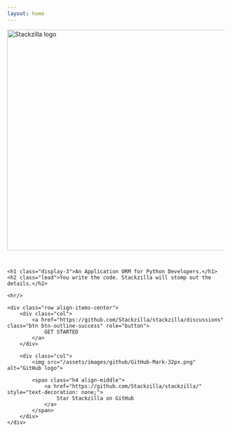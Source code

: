```yaml
---
layout: home
---
```


<div class="container text-center">
    <a href="/">
        <img src="/assets/images/zilla_and_blocks_with_text.png" alt="Stackzilla logo" style="margin-bottom: 2em;" width="512">
    </a>

    <h1 class="display-3">An Application ORM for Python Developers.</h1>
    <h2 class="lead">You write the code. Stackzilla will stomp out the details.</h2>

    <hr/>

    <div class="row align-items-center">
        <div class="col">
            <a href="https://github.com/Stackzilla/stackzilla/discussions" class="btn btn-outline-success" role="button">
                GET STARTED
            </a>
        </div>

        <div class="col">
            <img src="/assets/images/github/GitHub-Mark-32px.png" alt="GitHub logo">

            <span class="h4 align-middle">
                <a href="https://github.com/Stackzilla/stackzilla/" style="text-decoration: none;">
                    Star Stackzilla on GitHub
                </a>
            </span>
        </div>
    </div>

</div>
